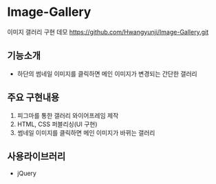 # Image-Gallery
이미지 갤러리 구현 데모
https://github.com/Hwangyunji/Image-Gallery.git

## 기능소개
- 하단의 썸네일 이미지를 클릭하면 메인 이미지가 변경되는 간단한 갤러리

## 주요 구현내용
1. 피그마를 통한 갤러리 와이어프레임 제작
2. HTML, CSS 퍼블리싱(UI 구현)
3. 썸네일 이미지를 클릭하면 메인 이미지가 바뀌는 갤러리


## 사용라이브러리
- jQuery
